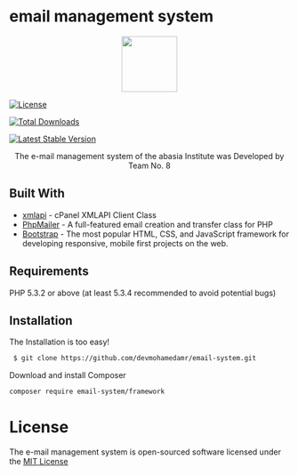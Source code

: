 # email management system 

<p align="center">
  <img src="https://github.com/devmohamedamr/email-system/blob/master/Public/images/8888.png" width="100"/>
  
  <a href="https://packagist.org/packages/email-system/framework"><img src="https://poser.pugx.org/email-system/framework/license" alt="License"></a>
  
</p>

[![Total Downloads](https://poser.pugx.org/email-system/framework/downloads)](https://packagist.org/packages/email-system/framework)

[![Latest Stable Version](https://poser.pugx.org/email-system/framework/v/stable)](https://packagist.org/packages/email-system/framework)

<center>The e-mail management system of the abasia Institute was Developed by Team No. 8 </center>

## Built With


* [xmlapi](https://github.com/CpanelInc/xmlapi-php) - cPanel XMLAPI Client Class
* [PhpMailer](https://github.com/PHPMailer/PHPMailer) - A full-featured email creation and transfer class for PHP
* [Bootstrap](https://github.com/twbs/bootstrap) - The most popular HTML, CSS, and JavaScript framework for developing responsive, mobile first projects on the web. 


Requirements
------------

PHP 5.3.2 or above (at least 5.3.4 recommended to avoid potential bugs)


## Installation

The Installation is too easy!


```sh
 $ git clone https://github.com/devmohamedamr/email-system.git
```
Download and install Composer

```sh
composer require email-system/framework
```

# License 
The e-mail management system is open-sourced software licensed under the [MIT License](https://opensource.org/licenses/MIT)


